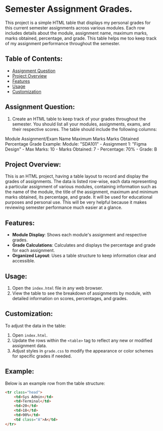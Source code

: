 # Semester Assignment Grades.

This project is a simple HTML table that displays my personal grades for this current semester assignments across various modules. Each row includes details about the module, assignment name, maximum marks, marks obtained, percentage, and grade. This table helps me too keep track of my assignment performance throughout the semester.

## Table of Contents:

- [Assignment Question](#assignment-question)
- [Project Overview](#project-overview)
- [Features](#features)
- [Usage](#usage)
- [Customization](#customization)

## Assignment Question:

1. Create an HTML table to keep track of your grades throughout the semester. You should list all your modules, assignments, exams, and their respective scores. The table should include the following columns:

Module
Assignment/Exam Name
Maximum Marks
Marks Obtained
Percentage
Grade
Example: Module: "SDA101" - Assignment 1: "Figma Design" - Max Marks: 10 - Marks Obtained: 7 - Percentage: 70% - Grade: B


## Project Overview:

This is an HTML project, having a table layout to record and display the grades of assignments. The data is listed row-wise, each data representing a particular assignment of various modules, containing information such as the name of the module, the title of the assignment, maximum and minimum marks obtained, its percentage, and grade. It will be used for educational purposes and personal use. This will be very helpful because it makes reviewing semester performance much easier at a glance.

## Features:

- **Module Display**: Shows each module's assignment and respective grades.
- **Grade Calculations**: Calculates and displays the percentage and grade for each assignment.
- **Organized Layout**: Uses a table structure to keep information clear and accessible.

## Usage:

1. Open the `index.html` file in any web browser.
2. View the table to see the breakdown of assignments by module, with detailed information on scores, percentages, and grades.

## Customization:

To adjust the data in the table:
1. Open `index.html`.
2. Update the rows within the `<table>` tag to reflect any new or modified assignment data.
3. Adjust styles in `grade.css` to modify the appearance or color schemes for specific grades if needed.

## Example:

Below is an example row from the table structure:

```html
<tr class="head">
    <td>Sys Admin</td>
    <td>Terminal</td>
    <td>20</td>
    <td>18</td>
    <td>90%</td>
    <td class="A">A</td>
</tr>